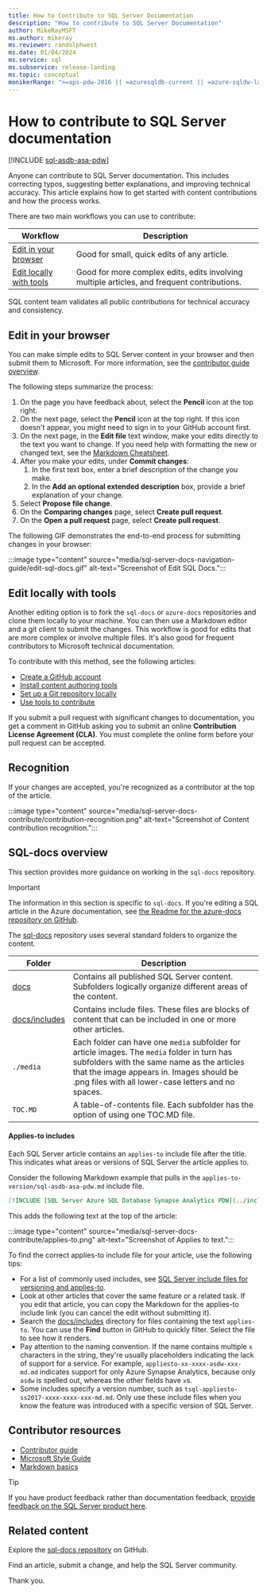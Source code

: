 ```yaml
---
title: How to Contribute to SQL Server Documentation
description: "How to contribute to SQL Server Documentation"
author: MikeRayMSFT
ms.author: mikeray
ms.reviewer: randolphwest
ms.date: 01/04/2024
ms.service: sql
ms.subservice: release-landing
ms.topic: conceptual
monikerRange: ">=aps-pdw-2016 || =azuresqldb-current || =azure-sqldw-latest || >=sql-server-2016 || >=sql-server-linux-2017"
---
```


# How to contribute to SQL Server documentation

[!INCLUDE [sql-asdb-asa-pdw](../includes/applies-to-version/sql-asdb-asa-pdw.md)]

Anyone can contribute to SQL Server documentation. This includes correcting typos, suggesting better explanations, and improving technical accuracy. This article explains how to get started with content contributions and how the process works.

There are two main workflows you can use to contribute:

| Workflow | Description |
| --- | --- |
| [Edit in your browser](#githubui) | Good for small, quick edits of any article. |
| [Edit locally with tools](#tools) | Good for more complex edits, edits involving multiple articles, and frequent contributions. |

SQL content team validates all public contributions for technical accuracy and consistency.

## <a id="githubui"></a> Edit in your browser

You can make simple edits to SQL Server content in your browser and then submit them to Microsoft. For more information, see the [contributor guide overview](/contribute/#quick-edits-to-existing-documents).

The following steps summarize the process:

1. On the page you have feedback about, select the **Pencil** icon at the top right.
1. On the next page, select the **Pencil** icon at the top right. If this icon doesn't appear, you might need to sign in to your GitHub account first.
1. On the next page, in the **Edit file** text window, make your edits directly to the text you want to change.
    If you need help with formatting the new or changed text, see the [Markdown Cheatsheet](https://github.com/adam-p/markdown-here/wiki/Markdown-Cheatsheet).
1. After you make your edits, under **Commit changes**:
    1. In the first text box, enter a brief description of the change you make.
    1. In the **Add an optional extended description** box, provide a brief explanation of your change.
1. Select **Propose file change**.
1. On the **Comparing changes** page, select **Create pull request**.
1. On the **Open a pull request** page, select **Create pull request**.

The following GIF demonstrates the end-to-end process for submitting changes in your browser:

:::image type="content" source="media/sql-server-docs-navigation-guide/edit-sql-docs.gif" alt-text="Screenshot of Edit SQL Docs.":::

## <a id="tools"></a> Edit locally with tools

Another editing option is to fork the `sql-docs` or `azure-docs` repositories and clone them locally to your machine. You can then use a Markdown editor and a git client to submit the changes. This workflow is good for edits that are more complex or involve multiple files. It's also good for frequent contributors to Microsoft technical documentation.

To contribute with this method, see the following articles:

- [Create a GitHub account](/contribute/get-started-setup-github)
- [Install content authoring tools](/contribute/get-started-setup-tools)
- [Set up a Git repository locally](/contribute/get-started-setup-local)
- [Use tools to contribute](/contribute/how-to-write-workflows-major)

If you submit a pull request with significant changes to documentation, you get a comment in GitHub asking you to submit an online **Contribution License Agreement (CLA)**. You must complete the online form before your pull request can be accepted.

## Recognition

If your changes are accepted, you're recognized as a contributor at the top of the article.

:::image type="content" source="media/sql-server-docs-contribute/contribution-recognition.png" alt-text="Screenshot of Content contribution recognition.":::

## SQL-docs overview

This section provides more guidance on working in the `sql-docs` repository.

> [!IMPORTANT]  
> The information in this section is specific to `sql-docs`. If you're editing a SQL article in the Azure documentation, see [the Readme for the azure-docs repository on GitHub](https://github.com/MicrosoftDocs/azure-docs/blob/master/README.md).

The [sql-docs](https://github.com/MicrosoftDocs/sql-docs) repository uses several standard folders to organize the content.

| Folder | Description |
| --- | --- |
| [docs](https://github.com/MicrosoftDocs/sql-docs/tree/live/docs) | Contains all published SQL Server content. Subfolders logically organize different areas of the content. |
| [docs/includes](https://github.com/MicrosoftDocs/sql-docs/tree/live/docs/includes) | Contains include files. These files are blocks of content that can be included in one or more other articles. |
| `./media` | Each folder can have one `media` subfolder for article images. The `media` folder in turn has subfolders with the same name as the articles that the image appears in. Images should be .png files with all lower-case letters and no spaces. |
| `TOC.MD` | A table-of-contents file. Each subfolder has the option of using one TOC.MD file. |

#### Applies-to includes

Each SQL Server article contains an `applies-to` include file after the title. This indicates what areas or versions of SQL Server the article applies to.

Consider the following Markdown example that pulls in the `applies-to-version/sql-asdb-asa-pdw.md` include file.

```Markdown
[!INCLUDE [SQL Server Azure SQL Database Synapse Analytics PDW](../includes/applies-to-version/sql-asdb-asdbmi-asa-pdw.md)]
```

This adds the following text at the top of the article:

:::image type="content" source="media/sql-server-docs-contribute/applies-to.png" alt-text="Screenshot of Applies to text.":::

To find the correct applies-to include file for your article, use the following tips:

- For a list of commonly used includes, see [SQL Server include files for versioning and applies-to](applies-to-includes.md).
- Look at other articles that cover the same feature or a related task. If you edit that article, you can copy the Markdown for the applies-to include link (you can cancel the edit without submitting it).
- Search the [docs/includes](https://github.com/MicrosoftDocs/sql-docs/tree/live/docs/includes) directory for files containing the text `applies-to`. You can use the **Find** button in GitHub to quickly filter. Select the file to see how it renders.
- Pay attention to the naming convention. If the name contains multiple `x` characters in the string, they're usually placeholders indicating the lack of support for a service. For example, `appliesto-xx-xxxx-asdw-xxx-md.md` indicates support for only Azure Synapse Analytics, because only `asdw` is spelled out, whereas the other fields have `x`s.
- Some includes specify a version number, such as `tsql-appliesto-ss2017-xxxx-xxxx-xxx-md.md`. Only use these include files when you know the feature was introduced with a specific version of SQL Server.

## Contributor resources

- [Contributor guide](/contribute/)
- [Microsoft Style Guide](/teamblog/style-guide)
- [Markdown basics](https://help.github.com/articles/getting-started-with-writing-and-formatting-on-github/)

> [!TIP]  
> If you have product feedback rather than documentation feedback, [provide feedback on the SQL Server product here](https://feedback.azure.com/forums/908035-sql-server).

## Related content

Explore the [sql-docs repository](https://github.com/MicrosoftDocs/sql-docs) on GitHub.

Find an article, submit a change, and help the SQL Server community.

Thank you.
